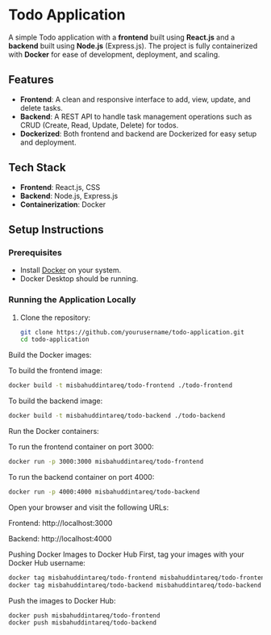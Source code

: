 # Todo Application

A simple Todo application with a **frontend** built using **React.js** and a **backend** built using **Node.js** (Express.js). The project is fully containerized with **Docker** for ease of development, deployment, and scaling.

## Features

- **Frontend**: A clean and responsive interface to add, view, update, and delete tasks.
- **Backend**: A REST API to handle task management operations such as CRUD (Create, Read, Update, Delete) for todos.
- **Dockerized**: Both frontend and backend are Dockerized for easy setup and deployment.

## Tech Stack

- **Frontend**: React.js, CSS
- **Backend**: Node.js, Express.js
- **Containerization**: Docker

## Setup Instructions

### Prerequisites

- Install [Docker](https://www.docker.com/get-started) on your system.
- Docker Desktop should be running.

### Running the Application Locally

1. Clone the repository:

   ```bash
   git clone https://github.com/yourusername/todo-application.git
   cd todo-application
Build the Docker images:

To build the frontend image:

```bash
docker build -t misbahuddintareq/todo-frontend ./todo-frontend
```

To build the backend image:

```bash
docker build -t misbahuddintareq/todo-backend ./todo-backend
```
Run the Docker containers:

To run the frontend container on port 3000:

```bash
docker run -p 3000:3000 misbahuddintareq/todo-frontend
```

To run the backend container on port 4000:

```bash
docker run -p 4000:4000 misbahuddintareq/todo-backend
```

Open your browser and visit the following URLs:

Frontend: http://localhost:3000

Backend: http://localhost:4000

Pushing Docker Images to Docker Hub
First, tag your images with your Docker Hub username:

```bash
docker tag misbahuddintareq/todo-frontend misbahuddintareq/todo-frontend
docker tag misbahuddintareq/todo-backend misbahuddintareq/todo-backend
```

Push the images to Docker Hub:

```bash
docker push misbahuddintareq/todo-frontend
docker push misbahuddintareq/todo-backend
```
